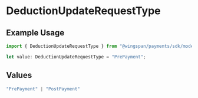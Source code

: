 # DeductionUpdateRequestType

## Example Usage

```typescript
import { DeductionUpdateRequestType } from "@wingspan/payments/sdk/models/shared";

let value: DeductionUpdateRequestType = "PrePayment";
```

## Values

```typescript
"PrePayment" | "PostPayment"
```